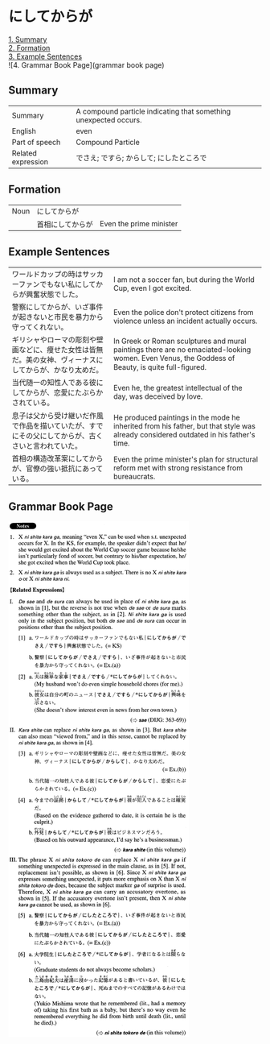 # にしてからが

[1. Summary](#summary)<br>
[2. Formation](#formation)<br>
[3. Example Sentences](#example-sentences)<br>
![4. Grammar Book Page](grammar book page)<br>


## Summary

<table><tr>   <td>Summary</td>   <td>A compound particle indicating that something unexpected occurs.</td></tr><tr>   <td>English</td>   <td>even</td></tr><tr>   <td>Part of speech</td>   <td>Compound Particle</td></tr><tr>   <td>Related expression</td>   <td>でさえ; ですら; からして; にしたところで</td></tr></table>

## Formation

<table class="table"><tbody><tr class="tr head"><td class="td"><span class="bold">Noun</span></td><td class="td"><span class="concept">にしてからが</span></td><td class="td"></td></tr><tr class="tr"><td class="td"></td><td class="td"><span>首相</span><span class="concept">にしてからが</span></td><td class="td"><span>Even the prime minister</span></td></tr></tbody></table>

## Example Sentences

<table><tr>   <td>ワールドカップの時はサッカーファンでもない私にしてからが興奮状態でした。</td>   <td>I am not a soccer fan, but during the World Cup, even I got excited.</td></tr><tr>   <td>警察にしてからが、いざ事件が起きないと市民を暴力から守ってくれない。</td>   <td>Even the police don't protect citizens from violence unless an incident actually occurs.</td></tr><tr>   <td>ギリシャやローマの彫刻や壁画などに、痩せた女性は皆無だ。美の女神、ヴィーナスにしてからが、かなり太めだ。</td>   <td>In Greek or Roman sculptures and mural paintings there are no emaciated-looking women. Even Venus, the Goddess of Beauty, is quite full-ﬁgured.</td></tr><tr>   <td>当代随一の知性人である彼にしてからが、恋愛にたぶらかされている。</td>   <td>Even he, the greatest intellectual of the day, was deceived by love.</td></tr><tr>   <td>息子は父から受け継いだ作風で作品を描いていたが、すでにその父にしてからが、古くさいと言われていた。</td>   <td>He produced paintings in the mode he inherited from his father, but that style was already considered outdated in his father's time.</td></tr><tr>   <td>首相の構造改革案にしてからが、官僚の強い抵抗にあっている。</td>   <td>Even the prime minister's plan for structural reform met with strong resistance from bureaucrats.</td></tr></table>

## Grammar Book Page

![](../img/Advancedにしてからが.png)

